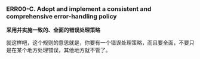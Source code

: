 ### ERR00-C. Adopt and implement a consistent and comprehensive error-handling policy

**采用并实施一致的、全面的错误处理策略**

就这样吧，这个规则的意思就是，你要有一个错误处理策略，而且要全面，不要只是在某个地方处理错误，其他地方就不管了。
